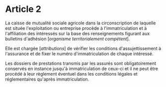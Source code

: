 # Article 2

La caisse de mutualité sociale agricole dans la circonscription de laquelle est située l'exploitation ou entreprise procède à l'immatriculation et à l'affiliation des intéressés sur la base des renseignements figurant aux bulletins d'adhésion [*organisme territorialement compétent*].

Elle est chargée [*attributions*] de vérifier les conditions d'assujettissement à l'assurance et de fixer le numéro d'immatriculation de chaque intéressé.

Les dossiers de prestations transmis par les assurés sont obligatoirement conservés en instance jusqu'à immatriculation de ceux-ci et il ne peut être procédé à leur règlement éventuel dans les conditions légales et réglementaires qu'après immatriculation.
